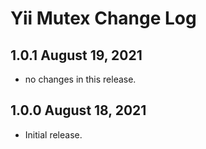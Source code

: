 # Yii Mutex Change Log

## 1.0.1 August 19, 2021

- no changes in this release.

## 1.0.0 August 18, 2021

- Initial release.
